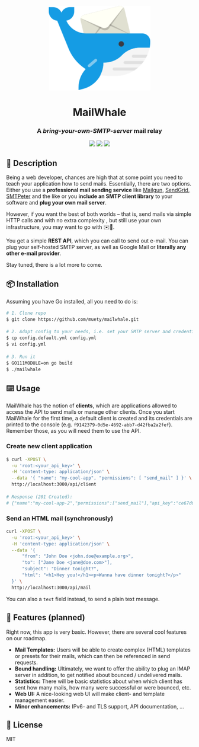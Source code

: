 <p align="center">
    <img src="assets/logo.svg" width="275px">
</p>

<h1 align="center">MailWhale</h1>
<h3 align="center">A <i>bring-your-own-SMTP-server</i> mail relay</h3>

<p align="center">
<img src="https://badges.fw-web.space/github/license/muety/mailwhale">
<a href="https://saythanks.io/to/n1try" target="_blank"><img src="https://badges.fw-web.space/badge/SayThanks.io-%E2%98%BC-1EAEDB.svg"></a>
<a href="https://wakapi.dev" target="_blank"><img src="https://badges.fw-web.space/endpoint?url=https://wakapi.dev/api/compat/shields/v1/n1try/interval:any/project:mailwhale&color=blue"></a>
</p>

## 📄 Description

Being a web developer, chances are high that at some point you need to teach your application how to send mails.
Essentially, there are two options. Either you use a **professional mail sending service**
like [Mailgun](https://mailgun.com), [SendGrid](https://sendgrid.com), [SMTPeter](https://smtpeter.com) and the like or
you **include an SMTP client library** to your software and **plug your own mail server**.

However, if you want the best of both worlds – that is, send mails via simple HTTP calls and with no extra complexity ,
but still use your own infrastructure, you may want to go with ✉️🐳.

You get a simple **REST API**, which you can call to send out e-mail. You can plug your self-hosted SMTP server, as well as Google Mail or **literally any other e-mail provider**.

Stay tuned, there is a lot more to come.

## 📦 Installation

Assuming you have Go installed, all you need to do is:

```bash
# 1. Clone repo
$ git clone https://github.com/muety/mailwhale.git

# 2. Adapt config to your needs, i.e. set your SMTP server and credentials, etc.
$ cp config.default.yml config.yml
$ vi config.yml

# 3. Run it
$ GO111MODULE=on go build
$ ./mailwhale
```

## ⌨️ Usage

MailWhale has the notion of **clients**, which are applications allowed to access the API to send mails or manage other
clients. Once you start MailWhale for the first time, a default client is created and its credentials are printed to the
console (e.g. `f9142379-0d5e-4692-abb7-d42fba2a2fef`). Remember those, as you will need them to use the API.

### Create new client application

```bash
$ curl -XPOST \
  -u 'root:<your_api_key>' \
  -H 'content-type: application/json' \
  --data '{ "name": "my-cool-app", "permissions": [ "send_mail" ] }' \
  http://localhost:3000/api/client

# Response (201 Created):
# {"name":"my-cool-app-2","permissions":["send_mail"],"api_key":"ce67d653-92ef-46a1-98fd-50feb1c07495"}
```

### Send an HTML mail (synchronously)

```bash
curl -XPOST \
  -u 'root:<your_api_key>' \
  -H 'content-type: application/json' \
  --data '{
      "from": "John Doe <john.doe@example.org>",
      "to": ["Jane Doe <jane@doe.com>"],
      "subject": "Dinner tonight?",
      "html": "<h1>Hey you!</h1><p>Wanna have dinner tonight?</p>"
  }' \
  http://localhost:3000/api/mail
```

You can also a `text` field instead, to send a plain text message.

## 🚀 Features (planned)

Right now, this app is very basic. However, there are several cool features on our roadmap.

* **Mail Templates:** Users will be able to create complex (HTML) templates or presets for their mails, which can then
  be referenced in send requests.
* **Bound handling:** Ultimately, we want to offer the ability to plug an IMAP server in addition, to get notified about
  bounced / undelivered mails.
* **Statistics:** There will be basic statistics about when which client has sent how many mails, how many were
  successful or were bounced, etc.
* **Web UI:** A nice-looking web UI will make client- and template management easier.
* **Minor enhancements:** IPv6- and TLS support, API documentation, ...

## 📓 License

MIT